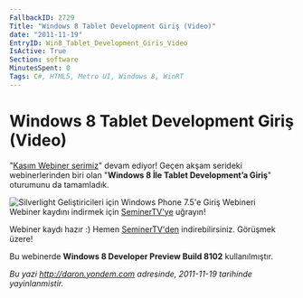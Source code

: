```yaml
---
FallbackID: 2729
Title: "Windows 8 Tablet Development Giriş (Video)"
date: "2011-11-19"
EntryID: Win8_Tablet_Development_Giris_Video
IsActive: True
Section: software
MinutesSpent: 0
Tags: C#, HTML5, Metro UI, Windows 8, WinRT
---
```

# Windows 8 Tablet Development Giriş (Video)
"[Kasım Webiner
serimiz](http://daron.yondem.com/tr/post/Kasim_Ayi_Webinerleri_SL_WP7_Win8_IE10_Azure)"
devam ediyor! Geçen akşam serideki webinerlerinden biri olan "**Windows
8 İle Tablet Development’a Giriş**" oturumunu da tamamladık.

![Silverlight Geliştiricileri için Windows Phone 7.5'e Giriş
Webineri](media/Win8_Tablet_Development_Giris_Video/Win8_Tablet_Intro.jpg)\
Webiner kaydını indirmek için
[SeminerTV'ye](http://daron.yondem.com/tr/seminertv/) uğrayın!

Webiner kaydı hazır :) Hemen
[SeminerTV'den](http://daron.yondem.com/tr/seminertv/) indirebilirsiniz.
Görüşmek üzere!

Bu webinerde **Windows 8 Developer Preview Build 8102** kullanılmıştır.



*Bu yazi http://daron.yondem.com adresinde, 2011-11-19 tarihinde yayinlanmistir.*
